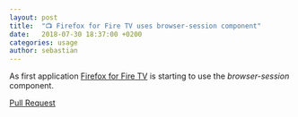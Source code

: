 ```yaml
---
layout: post
title:  "📺 Firefox for Fire TV uses browser-session component"
date:   2018-07-30 18:37:00 +0200
categories: usage
author: sebastian
---
```


As first application [Firefox for Fire TV](https://github.com/mozilla-mobile/firefox-tv) is starting to use the _browser-session_ component.

[Pull Request](https://github.com/mozilla-mobile/firefox-tv/pull/982)